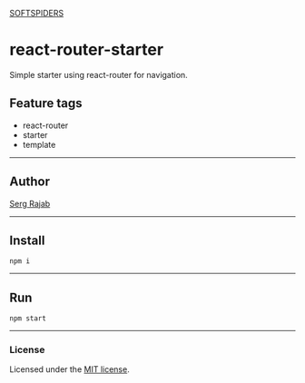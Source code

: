 [SOFTSPIDERS](https://github.com/softspiders/softspiders)

# react-router-starter

Simple starter using react-router for navigation.

## Feature tags

- react-router
- starter
- template

---

## Author

[Serg Rajab](https://github.com/SergRajab)

---

## Install

```
npm i
```
---

## Run

```
npm start
```

---

### License

Licensed under the [MIT license](./LICENSE). 
